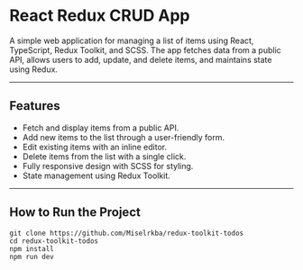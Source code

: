 # React Redux CRUD App

A simple web application for managing a list of items using React, TypeScript, Redux Toolkit, and SCSS. The app fetches data from a public API, allows users to add, update, and delete items, and maintains state using Redux.

---

## Features

- Fetch and display items from a public API.
- Add new items to the list through a user-friendly form.
- Edit existing items with an inline editor.
- Delete items from the list with a single click.
- Fully responsive design with SCSS for styling.
- State management using Redux Toolkit.

---

## **How to Run the Project**

    git clone https://github.com/Miselrkba/redux-toolkit-todos
    cd redux-toolkit-todos
    npm install
    npm run dev
